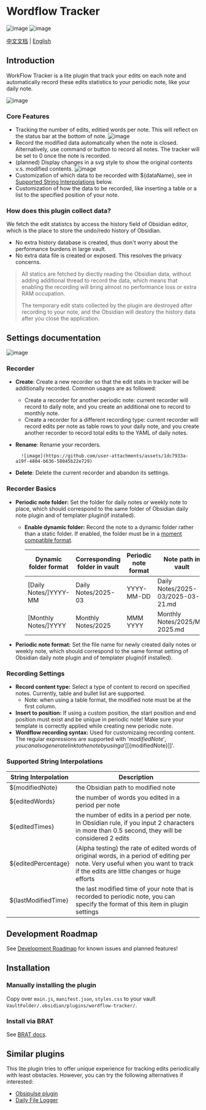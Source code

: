 # Wordflow Tracker
![image](https://img.shields.io/github/v/release/LeCheenaX/WordFlow-Tracker?label=Version&link=https%3A%2F%2Fgithub.com%2FLeCheenaX%2FWordFlow-Tracker%2Freleases%2Flatest) ![image](https://img.shields.io/github/downloads/LeCheenaX/WordFlow-Tracker/total?logo=Obsidian&label=Downloads&labelColor=%237C3AED&color=%235b5b5b&link=https%3A%2F%2Fgithub.com%2FLeCheenaX%2FWordFlow-Tracker%2Freleases%2Flatest)

[中文文档](https://github.com/LeCheenaX/WordFlow-Tracker/blob/main/README_ZH_CN.md) | [English](https://github.com/LeCheenaX/WordFlow-Tracker/blob/main/README.md)

## Introduction
WorkFlow Tracker is a lite plugin that track your edits on each note and automatically record these edits statistics to your periodic note, like your daily note. 

![image](https://github.com/user-attachments/assets/64275f7a-81ed-4d5a-aebb-273a135659d6)


### Core Features
- Tracking the number of edits, editied words per note. This will reflect on the status bar at the bottom of note.
  ![image](https://github.com/user-attachments/assets/88e1d16b-893f-46a4-aa66-210a372ef753)
- Record the modified data automatically when the note is closed. Alternatively, use command or button to record all notes. The tracker will be set to 0 once the note is recorded.
- (planned) Display changes in a svg style to show the original contents v.s. modified contents. 
  ![image](https://github.com/user-attachments/assets/b4bc50e8-89d2-4d9f-bf99-2cfcd14e1569)
- Customization of which data to be recorded with ${dataName}, see in [Supported String Interpolations](https://github.com/LeCheenaX/WordFlow-Tracker/tree/main?tab=readme-ov-file#supported-string-interpolations) below. 
- Customization of how the data to be recorded, like inserting a table or a list to the specified position of your note. 
### How does this plugin collect data?

We fetch the edit statistcs by access the history field of Obsidian editor, which is the place to store the undo/redo history of Obsidian. 
- No extra history database is created, thus don't worry about the performance burdens in large vault.
- No extra data file is created or exposed. This resolves the privacy concerns.

> All statics are fetched by diectly reading the Obsidian data, without adding additional thread to record the data, which means that enabling the recording will bring almost no performance loss or extra RAM occupation.
> 
> The temporary edit stats collected by the plugin are destroyed after recording to your note, and the Obsidian will destory the history data after you close the application.  


## Settings documentation
![image](https://github.com/user-attachments/assets/7e9b9d84-ccba-4b59-b542-f551a37b5592)
### Recorder
- **Create**: Create a new recorder so that the edit stats in tracker will be additionally recorded. Common usages are as followed:
	- Create a recorder for another periodic note: current recorder will record to daily note, and you create an additional one to record to monthly note. 
 	- Create a recorder for a different recording type: current recorder will record edits per note as table rows to your daily note, and you create another recorder to record total edits to the YAML of daily notes. 
- **Rename**: Rename your recorders.

		![image](https://github.com/user-attachments/assets/1dc7933a-a19f-4804-b636-58045b22e729)

- **Delete**: Delete the current recorder and abandon its settings. 
### Recorder Basics
- **Periodic note folder:** Set the folder for daily notes or weekly note to place, which should correspond to the same folder of Obsidian daily note plugin and of templater plugin(if installed).
	- **Enable dynamic folder:** Record the note to a dynamic folder rather than a static folder. If enabled, the folder must be in a [moment compatible format](https://momentjs.com/docs/#/displaying/format/).
	
	 	| Dynamic folder format  | Corresponding folder in vault | Periodic note format | Note path in vault                |
		| ---------------------- | ----------------------------- | -------------------- | --------------------------------- |
		| [Daily Notes/]YYYY-MM | Daily Notes/2025-03           | YYYY-MM-DD           | Daily Notes/2025-03/2025-03-21.md  |
		| [Monthly Notes/]YYYY  | Monthly Notes/2025            | MMM YYYY             | Monthly Notes/2025/Mar 2025.md     |

- **Periodic note format:** Set the file name for newly created daily notes or weekly note, which should correspond to the same format setting of Obsidian daily note plugin and of templater plugin(if installed).
### Recording Settings
- **Record content type:** Select a type of content to record on specified notes. Currently, table and bullet list are supported.
	- Note: when using a table format, the modified note must be at the first column.  
- **Insert to position:** If using a custom position, the start position and end position must exist and be unique in periodic note! Make sure your template is correctly applied while creating new periodic note.
- **Wordflow recording syntax:** Used for customizaing recording content. The regular expressions are supported with '${modifiedNote}', you can also generate link to the note by using a '[[${modifiedNote}]]'.

### Supported String Interpolations
| String Interpolation  | Description |
| ------------------- | ------------------- |
| ${modifiedNote}    | the Obsidian path to modified note |
| ${editedWords} | the number of words you edited in a period per note |
| ${editedTimes} | the number of edits in a period per note. In Obsidian rule, if you input 2 characters in more than 0.5 second, they will be considered 2 edits |
| ${editedPercentage} | (Alpha testing) the rate of edited words of original words, in a period of editing per note. Very useful when you want to track if the edits are little changes or huge efforts |
| ${lastModifiedTime} | the last modified time of your note that is recorded to periodic note, you can specify the format of this item in plugin settings |

## Development Roadmap
See [Development Roadmap](https://github.com/LeCheenaX/WordFlow-Tracker/wiki/Development-RoadMap) for known issues and planned features! 

## Installation
### Manually installing the plugin

Copy over `main.js`, `manifest.json`, `styles.css` to your vault `VaultFolder/.obsidian/plugins/wordflow-tracker/`.

### Install via BRAT
See [BRAT docs](https://github.com/TfTHacker/obsidian42-brat).

## Similar plugins
This lite plugin tries to offer unique experience for tracking edits periodically with least obstacles. However, you can try the following alternatives if interested: 
- [Obsipulse plugin](https://github.com/jsifalda/obsipulse-plugin)
- [Daily File Logger](https://github.com/ashlovepink/daily-file-logger)
